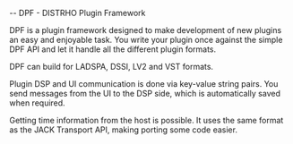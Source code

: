 -- DPF - DISTRHO Plugin Framework

DPF is a plugin framework designed to make development of new plugins an easy and enjoyable task.
You write your plugin once against the simple DPF API and let it handle all the different plugin formats.

DPF can build for LADSPA, DSSI, LV2 and VST formats.


Plugin DSP and UI communication is done via key-value string pairs.
You send messages from the UI to the DSP side, which is automatically saved when required.

Getting time information from the host is possible.
It uses the same format as the JACK Transport API, making porting some code easier.
